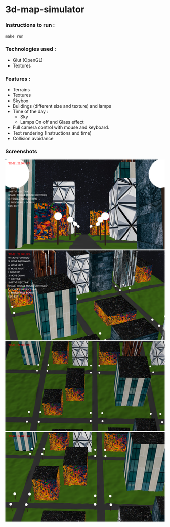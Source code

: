 # 3d-map-simulator

### Instructions to run :

```shell
make run
```

### Technologies used :

* Glut (OpenGL)
* Textures

### Features :

* Terrains
* Textures
* Skybox
* Buildings (different size and texture) and lamps
* Time of the day :
  * Sky
  * Lamps On off and Glass effect
* Full camera control with mouse and keyboard.
* Text rendering (Instructions and time)
* Collision avoidance

### Screenshots

![alt text](Screenshots/img1.png)
![alt text](Screenshots/img2.png)
![alt text](Screenshots/img3.png)
![alt text](Screenshots/img4.png)
